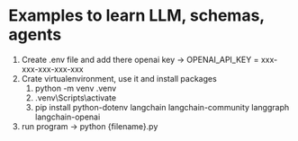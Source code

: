 # Examples to learn LLM, schemas, agents

1. Create .env file and add there openai key
   -> OPENAI_API_KEY = xxx-xxx-xxx-xxx-xxx
2. Crate virtualenvironment, use it and install packages
   1. python -m venv .venv
   2. .venv\Scripts\activate
   3. pip install python-dotenv langchain langchain-community langgraph langchain-openai
3. run program
   ->  python {filename}.py
